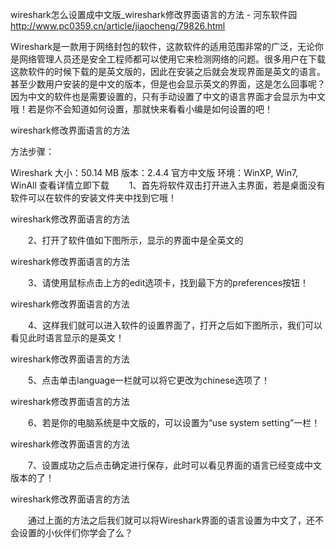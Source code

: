 wireshark怎么设置成中文版_wireshark修改界面语言的方法 - 河东软件园 http://www.pc0359.cn/article/jiaocheng/79826.html

Wireshark是一款用于网络封包的软件，这款软件的适用范围非常的广泛，无论你是网络管理人员还是安全工程师都可以使用它来检测网络的问题。很多用户在下载这款软件的时候下载的是英文版的，因此在安装之后就会发现界面是英文的语言。甚至少数用户安装的是中文的版本，但是也会显示英文的界面，这是怎么回事呢？因为中文的软件也是需要设置的，只有手动设置了中文的语言界面才会显示为中文哦！若是你不会知道如何设置，那就快来看看小编是如何设置的吧！

wireshark修改界面语言的方法

方法步骤：


Wireshark
大小：50.14 MB
版本：2.4.4 官方中文版
环境：WinXP, Win7, WinAll
查看详情立即下载
　　1、首先将软件双击打开进入主界面，若是桌面没有软件可以在软件的安装文件夹中找到它哦！

wireshark修改界面语言的方法

　　2、打开了软件值如下图所示，显示的界面中是全英文的

wireshark修改界面语言的方法

　　3、请使用鼠标点击上方的edit选项卡，找到最下方的preferences按钮！

wireshark修改界面语言的方法

　　4、这样我们就可以进入软件的设置界面了，打开之后如下图所示，我们可以看见此时语言显示的是英文！

wireshark修改界面语言的方法

　　5、点击单击language一栏就可以将它更改为chinese选项了！

wireshark修改界面语言的方法

　　6、若是你的电脑系统是中文版的，可以设置为“use system setting”一栏！

wireshark修改界面语言的方法

　　7、设置成功之后点击确定进行保存，此时可以看见界面的语言已经变成中文版本的了！

wireshark修改界面语言的方法

　　通过上面的方法之后我们就可以将Wireshark界面的语言设置为中文了，还不会设置的小伙伴们你学会了么？